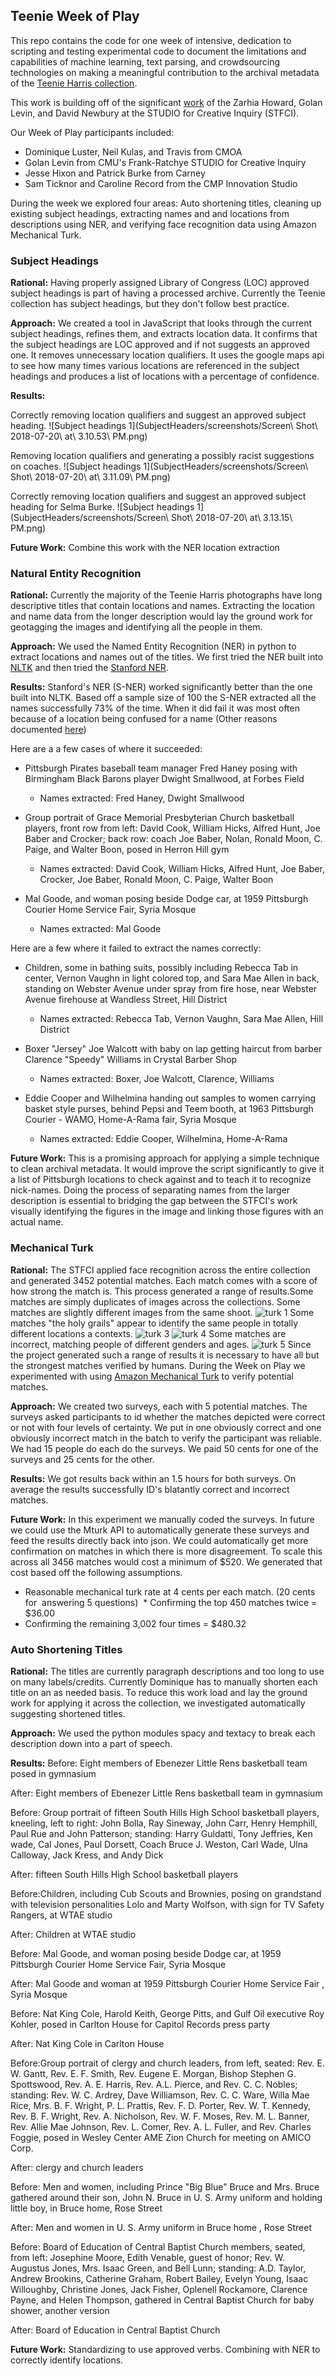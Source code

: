 ## Teenie Week of Play

This repo contains the code for one week of intensive, dedication to scripting and testing experimental code to document the limitations and capabilities of machine learning, text parsing, and crowdsourcing technologies on making a meaningful contribution to the archival metadata of the [Teenie Harris collection](https://cmoa.org/art/teenie-harris-archive/).

This work is building off of the significant [work](https://www.cmu.edu/news/stories/archives/2017/september/neh-grant.html) of the Zarhia Howard, Golan Levin, and David Newbury at the STUDIO for Creative Inquiry (STFCI). 

Our Week of Play participants included:

* Dominique Luster, Neil Kulas, and Travis from CMOA 
* Golan Levin from CMU's Frank-Ratchye STUDIO for Creative Inquiry
* Jesse Hixon and Patrick Burke from Carney
* Sam Ticknor and Caroline Record from the CMP Innovation Studio

During the week we explored four areas: Auto shortening titles, cleaning up existing subject headings, extracting names and and locations from descriptions using NER, and verifying face recognition data using Amazon Mechanical Turk. 

### Subject Headings

**Rational:** Having properly assigned Library of Congress (LOC) approved subject headings is part of having a processed archive. Currently the Teenie collection has subject headings, but they don't follow best practice. 

**Approach:** We created a tool in JavaScript that looks through the current subject headings, refines them, and extracts location data. It confirms that the subject headings are LOC approved and if not suggests an approved one. It removes unnecessary location qualifiers. It uses the google maps api to see how many times various locations are referenced in the subject headings and produces a list of locations with a percentage of confidence.  

**Results:**

Correctly removing location qualifiers and suggest an approved subject heading. 
![Subject headings 1](SubjectHeaders/screenshots/Screen\ Shot\ 2018-07-20\ at\ 3.10.53\ PM.png)

Removing location qualifiers and generating a possibly racist suggestions on coaches. 
![Subject headings 1](SubjectHeaders/screenshots/Screen\ Shot\ 2018-07-20\ at\ 3.11.09\ PM.png)


Correctly removing location qualifiers and suggest an approved subject heading for Selma Burke.
![Subject headings 1](SubjectHeaders/screenshots/Screen\ Shot\ 2018-07-20\ at\ 3.13.15\ PM.png)


**Future Work:** Combine this work with the NER location extraction 


### Natural Entity Recognition

**Rational:** Currently the majority of the Teenie Harris photographs have long descriptive titles that contain locations and names. Extracting the location and name data from the longer description would lay the ground work for geotagging the images and identifying all the people in them.

**Approach:** We used the Named Entity Recognition (NER) in python to extract locations and names out of the titles. We first tried the NER built into [NLTK](https://www.nltk.org/) and then tried the [Stanford NER](https://nlp.stanford.edu/software/CRF-NER.shtml).

**Results:** Stanford's NER (S-NER) worked significantly better than the one built into NLTK. Based off a sample size of 100 the S-NER extracted all the names successfully 73% of the time. When it did fail it was most often because of a location being confused for a name (Other reasons documented [here](NER/README.md))

Here are a a few cases of where it succeeded:

* Pittsburgh Pirates baseball team manager Fred Haney posing with Birmingham Black Barons player Dwight Smallwood, at Forbes Field
	* Names extracted: Fred Haney, Dwight Smallwood

* Group portrait of Grace Memorial Presbyterian Church basketball players, front row from left: David Cook, William Hicks, Alfred Hunt, Joe Baber and Crocker; back row: coach Joe Baber, Nolan, Ronald Moon, C. Paige, and  Walter Boon, posed in Herron Hill gym
	* Names extracted: David Cook, William Hicks, Alfred Hunt, Joe Baber, Crocker, Joe Baber, Ronald Moon, C. Paige, Walter Boon

* Mal Goode, and woman posing beside Dodge car, at 1959 Pittsburgh Courier Home Service Fair, Syria Mosque
	* Names extracted: Mal Goode

Here are a few where it failed to extract the names correctly:

* Children, some in bathing suits, possibly including Rebecca Tab in center, Vernon Vaughn in light colored top, and Sara Mae Allen in back, standing on Webster Avenue under spray from fire hose, near Webster Avenue firehouse at Wandless Street, Hill District
	* Names extracted: Rebecca Tab, Vernon Vaughn, Sara Mae Allen, Hill District

* Boxer "Jersey" Joe Walcott with baby on lap getting haircut from barber Clarence "Speedy" Williams in Crystal Barber Shop
	* Names extracted: Boxer, Joe Walcott, Clarence, Williams

* Eddie Cooper and Wilhelmina handing out samples to women carrying basket style purses, behind Pepsi and Teem booth, at 1963 Pittsburgh Courier - WAMO, Home-A-Rama fair, Syria Mosque
	* Names extracted: Eddie Cooper, Wilhelmina, Home-A-Rama


**Future Work:** This is a promising approach for applying a simple technique to  clean archival metadata. It would improve the script significantly to give it a list of Pittsburgh locations to check against and to teach it to recognize nick-names. Doing the process of separating names from the larger description is essential to bridging the gap between the STFCI's work visually identifying the figures in the image and linking those figures with an actual name. 

### Mechanical Turk

**Rational:** The STFCI applied face recognition across the entire collection and generated 3452 potential matches. Each match comes with a score of how strong the match is. This process generated a range of results.Some matches are simply duplicates of images across the collections. 
Some matches are slightly different images from the same shoot.
![turk 1](README-Assets/yes.jpg)
Some matches "the holy grails" appear to identify the same people in totally different locations a contexts.
![turk 3](README-Assets/grail.png)
![turk 4](README-Assets/grail3.jpg)
Some matches are incorrect, matching people of different genders and ages. 
![turk 5](README-Assets/no.jpg)
Since the project generated such a range of results it is necessary to have all but the strongest matches verified by humans. During the Week on Play we experimented with using [Amazon Mechanical Turk](https://www.mturk.com/) to verify potential matches. 

**Approach:** We created two surveys, each with 5 potential matches. The surveys asked participants to id whether the matches depicted were correct or not with four levels of certainty. We put in one obviously correct and one obviously incorrect match in the batch to verify the participant was reliable. We had 15 people do each do the surveys. We paid 50 cents for one of the surveys and 25 cents for the other. 

**Results:** We got results back within an 1.5 hours for both surveys. On average the results successfully ID's blatantly correct and incorrect matches.

**Future Work:** In this experiment we manually coded the surveys. In future we could use the Mturk API to automatically generate these surveys and feed the results directly back into json. We could automatically get more confirmation on matches in which there is more disagreement. To scale this across all 3456 matches would cost a minimum of $520. We generated that cost based off the following assumptions. 

* Reasonable mechanical turk rate at 4 cents per each match. (20 cents for  answering 5 questions)  * Confirming the top 450 matches twice = $36.00 
* Confirming the remaining 3,002 four times = $480.32 
 



### Auto Shortening Titles

**Rational:** The titles are currently paragraph descriptions and too long to use on many labels/credits. Currently Dominique has to manually shorten each title on an as needed basis. To reduce this work load and lay the ground work for applying it across the collection, we investigated automatically suggesting shortened titles. 

**Approach:** We used the python modules spacy and textacy to break each description down into a part of speech. 

**Results:**
Before: Eight members of Ebenezer Little Rens basketball team posed in gymnasium

After: Eight members of Ebenezer Little Rens basketball team in gymnasium

Before: Group portrait of fifteen South Hills High School basketball players, kneeling, left to right: John Bolla, Ray Sineway, John Carr, Henry Hemphill, Paul Rue and John Patterson; standing: Harry Guldatti, Tony Jeffries, Ken wade, Cal Jones, Paul Dorsett, Coach Bruce J. Weston, Carl Wade, Ulna Calloway, Jack Kress, and Andy Dick

After: fifteen South Hills High School basketball players


Before:Children, including Cub Scouts and Brownies, posing on grandstand with television personalities Lolo and Marty Wolfson, with sign for TV Safety Rangers, at WTAE studio

After: Children at WTAE studio

Before: Mal Goode, and woman posing beside Dodge car, at 1959 Pittsburgh Courier Home Service Fair, Syria Mosque

After: Mal Goode and woman at 1959 Pittsburgh Courier Home Service Fair , Syria Mosque

Before: Nat King Cole, Harold Keith, George Pitts, and Gulf Oil executive Roy Kohler, posed in Carlton House for Capitol Records press party

After: Nat King Cole in Carlton House


Before:Group portrait of clergy and church leaders, from left, seated: Rev. E. W. Gantt, Rev. E. F. Smith, Rev. Eugene E. Morgan, Bishop Stephen G. Spottswood, Rev. A. E. Harris, Rev. A.L. Pierce, and Rev. C. C. Nobles; standing: Rev. W. C. Ardrey, Dave Williamson, Rev. C. C. Ware, Willa Mae Rice, Mrs. B. F. Wright, P. L. Prattis, Rev. F. D. Porter, Rev. W. T. Kennedy, Rev. B. F. Wright, Rev. A. Nicholson, Rev. W. F. Moses, Rev. M. L. Banner, Rev. Allie Mae Johnson, Rev. L. Comer, Rev. A. L. Fuller, and Rev. Charles Foggie, posed in Wesley Center AME Zion Church for meeting on AMICO Corp.

After: clergy and church leaders

Before: Men and women, including Prince "Big Blue" Bruce and Mrs. Bruce gathered around their son, John N. Bruce in U. S. Army uniform and holding little boy, in Bruce home, Rose Street

After: Men and women in U. S. Army uniform in Bruce home , Rose Street

Before: Board of Education of Central Baptist Church members, seated, from left: Josephine Moore, Edith Venable, guest of honor; Rev. W. Augustus Jones, Mrs. Isaac Green, and Bell Lunn; standing:  A.D. Taylor, Andrew Brookins, Catherine Graham, Robert Bailey, Evelyn Young, Isaac Willoughby, Christine Jones, Jack Fisher, Oplenell Rockamore, Clarence Payne, and Helen Thompson, gathered in Central Baptist Church for baby shower, another version

After: Board of Education in Central Baptist Church

**Future Work:** Standardizing to use approved verbs. Combining with NER to correctly identify locations. 

